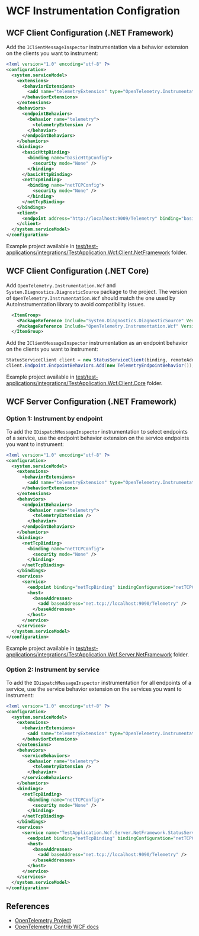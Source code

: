# WCF Instrumentation Configration

## WCF Client Configuration (.NET Framework)

Add the `IClientMessageInspector` instrumentation via a behavior extension on
the clients you want to instrument:

```xml
<?xml version="1.0" encoding="utf-8" ?>
<configuration>
  <system.serviceModel>
    <extensions>
      <behaviorExtensions>
        <add name="telemetryExtension" type="OpenTelemetry.Instrumentation.Wcf.TelemetryEndpointBehaviorExtensionElement, OpenTelemetry.Instrumentation.Wcf" />
      </behaviorExtensions>
    </extensions>
    <behaviors>
      <endpointBehaviors>
        <behavior name="telemetry">
          <telemetryExtension />
        </behavior>
      </endpointBehaviors>
    </behaviors>
    <bindings>
      <basicHttpBinding>
        <binding name="basicHttpConfig">
          <security mode="None" />
        </binding>
      </basicHttpBinding>
      <netTcpBinding>
        <binding name="netTCPConfig">
          <security mode="None" />
        </binding>
      </netTcpBinding>
    </bindings>
    <client>
      <endpoint address="http://localhost:9009/Telemetry" binding="basicHttpBinding" bindingConfiguration="basicHttpConfig" behaviorConfiguration="telemetry" contract="TestApplication.Wcf.Shared.IStatusServiceContract" name="StatusService_Http" />
    </client>
  </system.serviceModel>
</configuration>
```

Example project available in
[test/test-applications/integrations/TestApplication.Wcf.Client.NetFramework](../test/test-applications/integrations/TestApplication.Wcf.Client.NetFramework/)
folder.

## WCF Client Configuration (.NET Core)

Add `OpenTelemetry.Instrumentation.Wcf` and `System.Diagnostics.DiagnosticSource`
package to the project. The version of `OpenTelemetry.Instrumentation.Wcf`
should match the one used by AutoInstrumentation library to avoid compatibility
issues.

```xml
  <ItemGroup>
    <PackageReference Include="System.Diagnostics.DiagnosticSource" Version="6.0.0" />
    <PackageReference Include="OpenTelemetry.Instrumentation.Wcf" Version="1.0.0-rc.7" ExcludeAssets="runtime" />
  </ItemGroup>
```

Add the `IClientMessageInspector` instrumentation as an endpoint behavior on the
clients you want to instrument:

```csharp
StatusServiceClient client = new StatusServiceClient(binding, remoteAddress);
client.Endpoint.EndpointBehaviors.Add(new TelemetryEndpointBehavior());
```

Example project available in
[test/test-applications/integrations/TestApplication.Wcf.Client.Core](../test/test-applications/integrations/TestApplication.Wcf.Client.Core/)
folder.

## WCF Server Configuration (.NET Framework)

### Option 1: Instrument by endpoint

To add the `IDispatchMessageInspector` instrumentation to select endpoints of a
service, use the endpoint behavior extension on the service endpoints you want
to instrument:

```xml
<?xml version="1.0" encoding="utf-8" ?>
<configuration>
  <system.serviceModel>
    <extensions>
      <behaviorExtensions>
        <add name="telemetryExtension" type="OpenTelemetry.Instrumentation.Wcf.TelemetryEndpointBehaviorExtensionElement, OpenTelemetry.Instrumentation.Wcf" />
      </behaviorExtensions>
    </extensions>
    <behaviors>
      <endpointBehaviors>
        <behavior name="telemetry">
          <telemetryExtension />
        </behavior>
      </endpointBehaviors>
    </behaviors>
    <bindings>
      <netTcpBinding>
        <binding name="netTCPConfig">
          <security mode="None" />
        </binding>
      </netTcpBinding>
    </bindings>
    <services>
      <service>
        <endpoint binding="netTcpBinding" bindingConfiguration="netTCPConfig" behaviorConfiguration="telemetry" contract="TestApplication.Wcf.Shared.IStatusServiceContract" />
        <host>
          <baseAddresses>
            <add baseAddress="net.tcp://localhost:9090/Telemetry" />
          </baseAddresses>
        </host>
      </service>
    </services>
  </system.serviceModel>
</configuration>
```

Example project available in
[test/test-applications/integrations/TestApplication.Wcf.Server.NetFramework](../test/test-applications/integrations/TestApplication.Wcf.Server.NetFramework/)
folder.

### Option 2: Instrument by service

To add the `IDispatchMessageInspector` instrumentation for all endpoints of a
service, use the service behavior extension on the services you want to
instrument:

```xml
<?xml version="1.0" encoding="utf-8" ?>
<configuration>
  <system.serviceModel>
    <extensions>
      <behaviorExtensions>
        <add name="telemetryExtension" type="OpenTelemetry.Instrumentation.Wcf.TelemetryServiceBehaviorExtensionElement, OpenTelemetry.Instrumentation.Wcf" />
      </behaviorExtensions>
    </extensions>
    <behaviors>
      <serviceBehaviors>
        <behavior name="telemetry">
          <telemetryExtension />
        </behavior>
      </serviceBehaviors>
    </behaviors>
    <bindings>
      <netTcpBinding>
        <binding name="netTCPConfig">
          <security mode="None" />
        </binding>
      </netTcpBinding>
    </bindings>
    <services>
      <service name="TestApplication.Wcf.Server.NetFramework.StatusService" behaviorConfiguration="telemetry">
        <endpoint binding="netTcpBinding" bindingConfiguration="netTCPConfig" contract="TestApplication.Wcf.Shared.IStatusServiceContract" />
        <host>
          <baseAddresses>
            <add baseAddress="net.tcp://localhost:9090/Telemetry" />
          </baseAddresses>
        </host>
      </service>
    </services>
  </system.serviceModel>
</configuration>
```

## References

* [OpenTelemetry Project](https://opentelemetry.io/)
* [OpenTelemetry Contrib WCF docs](https://github.com/open-telemetry/opentelemetry-dotnet-contrib/blob/main/src/OpenTelemetry.Instrumentation.Wcf/README.md)
